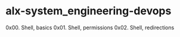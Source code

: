 # alx-system_engineering-devops
0x00. Shell, basics
0x01. Shell, permissions
0x02. Shell, redirections
